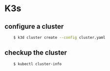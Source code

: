 # K3s 



## configure a cluster
```sh
    $ k3d cluster create --config cluster.yaml
```
## checkup the cluster 
```sh
    $ kubectl cluster-info
```




